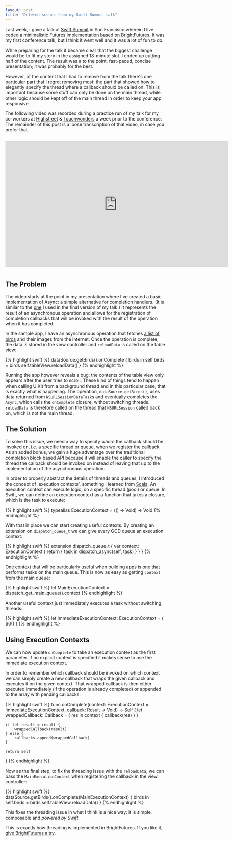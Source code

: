 ```yaml
---
layout: post
title: "Deleted scenes from my Swift Summit talk"
---
```


Last week, I gave a talk at [Swift Summit](https://www.swiftsummit.com) in San Francisco wherein I live coded a minimalistic Futures implementation based on [BrightFutures](https://github.com/Thomvis/BrightFutures). It was my first conference talk, but I think it went well and it was a lot of fun to do.

While preparing for the talk it became clear that the biggest challenge would be to fit my story in the assigned 18-minute slot. I ended up cutting half of the content. The result was a to the point, fast-paced, concise presentation; it was probably for the best.

However, of the content that I had to remove from the talk there's one particular part that I regret removing most: the part that showed how to elegantly specify the thread where a callback should be called on. This is important because some stuff can only be done on the main thread, while other logic should be kept off of the main thread in order to keep your app responsive.

The following video was recorded during a practice run of my talk for my co-workers at [Highstreet](http://highstreetapp.com) & [Touchwonders](http://www.touchwonders.com) a week prior to the conference. The remainder of this post is a loose transcription of that video, in case you prefer that.

<iframe width="700" height="393" style="margin-top:1em;margin-bottom:1em;" src="https://www.youtube.com/embed/XOnyQ9qzz38" frameborder="0" allowfullscreen></iframe>

## The Problem

The video starts at the point in my presentation where I've created a basic implementation of Async: a simple alternative for completion handlers. (It is similar to the [one](https://github.com/Thomvis/SFSwiftSummit2015/blob/master/SwiftSummit/Async.swift#L21) I used in the final version of my talk.) It represents the result of an asynchronous operation and allows for the registration of completion callbacks that will be invoked with the result of the operation when it has completed.

In the sample app, I have an asynchronous operation that fetches [a list of birds](https://github.com/Thomvis/SFSwiftSummit2015/blob/master/naming.json) and their images from the internet. Once the operation is complete, the data is stored in the view controller and `reloadData` is called on the table view:

{% highlight swift %}
dataSource.getBirds().onComplete { birds in
    self.birds = birds
    self.tableView.reloadData()
}
{% endhighlight %}

Running the app however reveals a bug: the contents of the table view only appears after the user tries to scroll. These kind of things tend to happen when calling UIKit from a background thread and in this particular case, that is exactly what is happening. The operation, `dataSource.getBirds()`, uses data returned from `NSURLSessionDataTask`s and eventually completes the `Async`, which calls the `onComplete` closure, without switching threads. `reloadData` is therefore called on the thread that `NSURLSession` called back on, which is not the main thread.

## The Solution

To solve this issue, we need a way to specify *where* the callback should be invoked on, i.e. a specific thread or queue, when we register the callback. As an added bonus, we gain a huge advantage over the traditional completion block based API because it will enable the caller to specify the thread the callback should be invoked on instead of leaving that up to the implementation of the asynchronous operation.

In order to properly abstract the details of threads and queues, I introduced the concept of 'execution contexts', something I learned from [Scala](http://www.scala-lang.org/files/archive/nightly/docs/library/index.html#scala.concurrent.ExecutionContext). An execution context can execute logic, on a specific thread (pool) or queue. In Swift, we can define an execution context as a function that takes a closure, which is the task to execute:

{% highlight swift %}
typealias ExecutionContext = (() -> Void) -> Void
{% endhighlight %}

With that in place we can start creating useful contexts. By creating an extension on `dispatch_queue_t` we can give every GCD queue an execution context:

{% highlight swift %}
extension dispatch_queue_t {
    var context: ExecutionContext {
        return { task in
            dispatch_async(self, task)
        }
    }
}
{% endhighlight %}

One context that will be particularly useful when building apps is one that performs tasks on the main queue. This is now as easy as getting `context` from the main queue:

{% highlight swift %}
let MainExecutionContext = dispatch_get_main_queue().context
{% endhighlight %}

Another useful context just immediately executes a task without switching threads:

{% highlight swift %}
let ImmediateExecutionContext: ExecutionContext = { $0() }
{% endhighlight %}

## Using Execution Contexts

We can now update `onComplete` to take an execution context as the first parameter. If no explicit context is specified it makes sense to use the immediate execution context.

In order to remember which callback should be invoked on which context we can simply create a new callback that wraps the given callback and executes it on the given context. That wrapped callback is then either executed immediately (if the operation is already completed) or appended to the array with pending callbacks:

{% highlight swift %}
func onComplete(context: ExecutionContext = ImmediateExecutionContext, callback: Result -> Void) -> Self {
    let wrappedCallback: Callback = { res in
        context {
            callback(res)
        }
    }
    
    if let result = result {
        wrappedCallback(result)
    } else {
        callbacks.append(wrappedCallback)
    }
    
    return self
}
{% endhighlight %}

Now as the final step, to fix the threading issue with the `reloadData`, we can pass the `MainExecutionContext` when registering the callback in the view controller:

{% highlight swift %}
dataSource.getBirds().onComplete(MainExecutionContext) { birds in
    self.birds = birds
    self.tableView.reloadData()
}
{% endhighlight %}

This fixes the threading issue in what I think is a nice way: it is simple, composable and *powered by Swift*.

This is exactly how threading is implemented in BrightFutures. If you like it, [give BrightFutures a try](https://github.com/Thomvis/BrightFutures).


